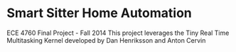 # Smart Sitter Home Automation
ECE 4760 Final Project - Fall 2014
This project leverages the Tiny Real Time Multitasking Kernel developed by Dan Henriksson and Anton Cervin
